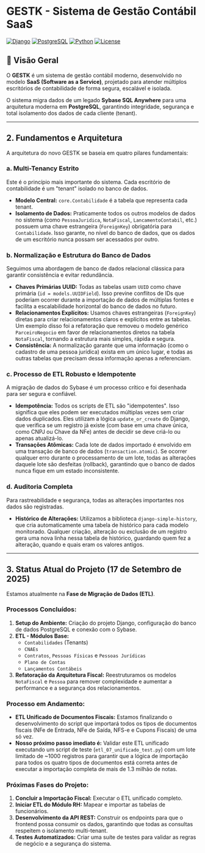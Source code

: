 # GESTK - Sistema de Gestão Contábil SaaS

[![Django](https://img.shields.io/badge/Django-4.2.15-green.svg)](https://djangoproject.com/)
[![PostgreSQL](https://img.shields.io/badge/PostgreSQL-13+-blue.svg)](https://postgresql.org/)
[![Python](https://img.shields.io/badge/Python-3.11+-yellow.svg)](https://python.org/)
[![License](https://img.shields.io/badge/License-Proprietary-red.svg)](LICENSE)

## 🎯 Visão Geral

O **GESTK** é um sistema de gestão contábil moderno, desenvolvido no modelo **SaaS (Software as a Service)**, projetado para atender múltiplos escritórios de contabilidade de forma segura, escalável e isolada. 

O sistema migra dados de um legado **Sybase SQL Anywhere** para uma arquitetura moderna em **PostgreSQL**, garantindo integridade, segurança e total isolamento dos dados de cada cliente (tenant).

---

## 2. Fundamentos e Arquitetura

A arquitetura do novo GESTK se baseia em quatro pilares fundamentais:

### a. Multi-Tenancy Estrito

Este é o princípio mais importante do sistema. Cada escritório de contabilidade é um "tenant" isolado no banco de dados.

-   **Modelo Central:** `core.Contabilidade` é a tabela que representa cada tenant.
-   **Isolamento de Dados:** Praticamente todos os outros modelos de dados no sistema (como `PessoaJuridica`, `NotaFiscal`, `LancamentoContabil`, etc.) possuem uma chave estrangeira (`ForeignKey`) obrigatória para `Contabilidade`. Isso garante, no nível do banco de dados, que os dados de um escritório nunca possam ser acessados por outro.

### b. Normalização e Estrutura do Banco de Dados

Seguimos uma abordagem de banco de dados relacional clássica para garantir consistência e evitar redundância.

-   **Chaves Primárias UUID:** Todas as tabelas usam `UUID` como chave primária (`id = models.UUIDField`). Isso previne conflitos de IDs que poderiam ocorrer durante a importação de dados de múltiplas fontes e facilita a escalabilidade horizontal do banco de dados no futuro.
-   **Relacionamentos Explícitos:** Usamos chaves estrangeiras (`ForeignKey`) diretas para criar relacionamentos claros e explícitos entre as tabelas. Um exemplo disso foi a refatoração que removeu o modelo genérico `ParceiroNegocio` em favor de relacionamentos diretos na tabela `NotaFiscal`, tornando a estrutura mais simples, rápida e segura.
-   **Consistência:** A normalização garante que uma informação (como o cadastro de uma pessoa jurídica) exista em um único lugar, e todas as outras tabelas que precisam dessa informação apenas a referenciam.

### c. Processo de ETL Robusto e Idempotente

A migração de dados do Sybase é um processo crítico e foi desenhada para ser segura e confiável.

-   **Idempotência:** Todos os scripts de ETL são "idempotentes". Isso significa que eles podem ser executados múltiplas vezes sem criar dados duplicados. Eles utilizam a lógica `update_or_create` do Django, que verifica se um registro já existe (com base em uma chave única, como CNPJ ou Chave da NFe) antes de decidir se deve criá-lo ou apenas atualizá-lo.
-   **Transações Atômicas:** Cada lote de dados importado é envolvido em uma transação de banco de dados (`transaction.atomic`). Se ocorrer qualquer erro durante o processamento de um lote, todas as alterações daquele lote são desfeitas (rollback), garantindo que o banco de dados nunca fique em um estado inconsistente.

### d. Auditoria Completa

Para rastreabilidade e segurança, todas as alterações importantes nos dados são registradas.

-   **Histórico de Alterações:** Utilizamos a biblioteca `django-simple-history`, que cria automaticamente uma tabela de histórico para cada modelo monitorado. Qualquer criação, alteração ou exclusão de um registro gera uma nova linha nessa tabela de histórico, guardando quem fez a alteração, quando e quais eram os valores antigos.

---

## 3. Status Atual do Projeto (17 de Setembro de 2025)

Estamos atualmente na **Fase de Migração de Dados (ETL)**.

### Processos Concluídos:

1.  **Setup do Ambiente:** Criação do projeto Django, configuração do banco de dados PostgreSQL e conexão com o Sybase.
2.  **ETL - Módulos Base:**
    -   `Contabilidades` (Tenants)
    -   `CNAEs`
    -   `Contratos`, `Pessoas Físicas` e `Pessoas Jurídicas`
    -   `Plano de Contas`
    -   `Lançamentos Contábeis`
3.  **Refatoração da Arquitetura Fiscal:** Reestruturamos os modelos `NotaFiscal` e `Pessoa` para remover complexidade e aumentar a performance e a segurança dos relacionamentos.

### Processo em Andamento:

-   **ETL Unificado de Documentos Fiscais:** Estamos finalizando o desenvolvimento do script que importará todos os tipos de documentos fiscais (NFe de Entrada, NFe de Saída, NFS-e e Cupons Fiscais) de uma só vez.
-   **Nosso próximo passo imediato é:** Validar este ETL unificado executando um script de teste (`etl_07_unificado_test.py`) com um lote limitado de ~1000 registros para garantir que a lógica de importação para todos os quatro tipos de documentos está correta antes de executar a importação completa de mais de 1.3 milhão de notas.

### Próximas Fases do Projeto:

1.  **Concluir a Importação Fiscal:** Executar o ETL unificado completo.
2.  **Iniciar ETL do Módulo RH:** Mapear e importar as tabelas de funcionários.
3.  **Desenvolvimento da API REST:** Construir os endpoints para que o frontend possa consumir os dados, garantindo que todas as consultas respeitem o isolamento multi-tenant.
4.  **Testes Automatizados:** Criar uma suíte de testes para validar as regras de negócio e a segurança do sistema.
